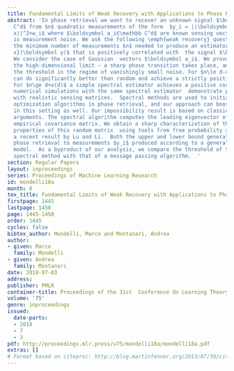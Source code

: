```yaml
---
title: Fundamental Limits of Weak Recovery with Applications to Phase Retrieval
abstract: 'In phase retrieval we want to recover an unknown signal $\boldsymbol x∈\mathbb
  C^d$ from $n$ quadratic measurements of the form  $y_i = |⟨\boldsymbol a_i,\boldsymbol
  x⟩|^2+w_i$ where $\boldsymbol a_i∈\mathbb C^d$ are known sensing vectors and  $w_i$
  is measurement noise. We ask the following \emph{weak recovery} question: what is
  the minimum number of measurements $n$ needed to produce an estimator $\hat{\boldsymbol
  x}(\boldsymbol y)$ that is positively correlated with  the signal $\boldsymbol x$?
  We consider the case of Gaussian  vectors $\boldsymbol a_i$. We prove that – in
  the high-dimensional limit – a sharp phase transition takes place, and we locate
  the threshold in the regime of vanishingly small noise. For $n\le d-o(d)$ no estimator
  can do significantly better than random and achieve a strictly positive correlation.
  For $n\ge d+o(d)$ a simple spectral estimator achieves a positive correlation.  Surprisingly,
  numerical simulations with the same spectral estimator  demonstrate promising performance
  with realistic sensing matrices.  Spectral methods are used to initialize non-convex
  optimization algorithms in phase retrieval, and our approach can boost the performance
  in this setting as well. Our impossibility result is based on classical information-theory
  arguments. The spectral algorithm computes the leading eigenvector of a weighted
  empirical covariance matrix. We obtain a sharp characterization of the spectral
  properties of this random matrix  using tools from free probability and generalizing
  a recent result by Lu and Li.  Both the upper and lower bound generalize beyond
  phase retrieval to measurements $y_i$ produced according to a generalized linear
  model.  As a byproduct of our analysis, we compare the threshold of the proposed
  spectral method with that of a message passing algorithm.  '
section: Regular Papers
layout: inproceedings
series: Proceedings of Machine Learning Research
id: mondelli18a
month: 0
tex_title: Fundamental Limits of Weak Recovery with Applications to Phase Retrieval
firstpage: 1445
lastpage: 1450
page: 1445-1450
order: 1445
cycles: false
bibtex_author: Mondelli, Marco and Montanari, Andrea
author:
- given: Marco
  family: Mondelli
- given: Andrea
  family: Montanari
date: 2018-07-03
address: 
publisher: PMLR
container-title: Proceedings of the 31st  Conference On Learning Theory
volume: '75'
genre: inproceedings
issued:
  date-parts:
  - 2018
  - 7
  - 3
pdf: http://proceedings.mlr.press/v75/mondelli18a/mondelli18a.pdf
extras: []
# Format based on citeproc: http://blog.martinfenner.org/2013/07/30/citeproc-yaml-for-bibliographies/
---
```

